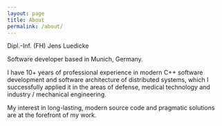 ```yaml
---
layout: page
title: About
permalink: /about/
---
```


Dipl.-Inf. (FH)
Jens Luedicke

Software developer based in Munich, Germany.

I have 10+ years of professional experience in modern C++ software development and software architecture of distributed systems, which I successfully applied it in the areas of defense, medical technology and industry / mechanical engineering.

My interest in long-lasting, modern source code and pragmatic solutions are at the forefront of my work.
